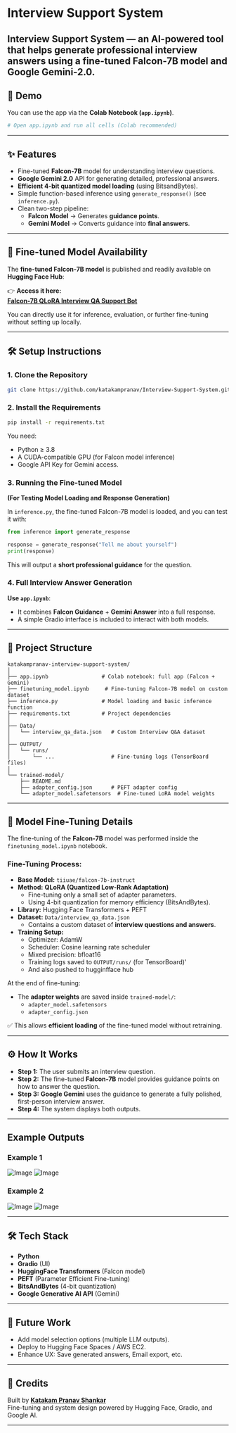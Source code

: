 # Interview Support System

**Interview Support System** — an AI-powered tool that helps generate **professional interview answers** using a fine-tuned **Falcon-7B** model and **Google Gemini-2.0**.
---

## 🚀 Demo

You can use the app via the **Colab Notebook (`app.ipynb`)**.

```bash
# Open app.ipynb and run all cells (Colab recommended)
```

---

## ✨ Features

- Fine-tuned **Falcon-7B** model for understanding interview questions.
- **Google Gemini 2.0** API for generating detailed, professional answers.
- **Efficient 4-bit quantized model loading** (using BitsandBytes).
- Simple function-based inference using `generate_response()` (see `inference.py`).
- Clean two-step pipeline:
  - **Falcon Model** → Generates **guidance points**.
  - **Gemini Model** → Converts guidance into **final answers**.

---

## 📢 Fine-tuned Model Availability

The **fine-tuned Falcon-7B model** is published and readily available on **Hugging Face Hub**:

👉 **Access it here:**  
[**Falcon-7B QLoRA Interview QA Support Bot**](https://huggingface.co/Pranav06/falcon-7b-qlora-interview_qa-support-bot)

You can directly use it for inference, evaluation, or further fine-tuning without setting up locally.

---

## 🛠️ Setup Instructions

### 1. Clone the Repository
```bash
git clone https://github.com/katakampranav/Interview-Support-System.git
```

### 2. Install the Requirements
```bash
pip install -r requirements.txt
```

You need:
- Python ≥ 3.8
- A CUDA-compatible GPU (for Falcon model inference)
- Google API Key for Gemini access.

### 3. Running the Fine-tuned Model

**(For Testing Model Loading and Response Generation)**

In `inference.py`, the fine-tuned Falcon-7B model is loaded, and you can test it with:

```python
from inference import generate_response

response = generate_response("Tell me about yourself")
print(response)
```

This will output a **short professional guidance** for the question.

### 4. Full Interview Answer Generation

**Use `app.ipynb`**:  
- It combines **Falcon Guidance** + **Gemini Answer** into a full response.
- A simple Gradio interface is included to interact with both models.

---

## 📂 Project Structure

```
katakampranav-interview-support-system/
│
├── app.ipynb                 # Colab notebook: full app (Falcon + Gemini)
├── finetuning_model.ipynb     # Fine-tuning Falcon-7B model on custom dataset
├── inference.py              # Model loading and basic inference function
├── requirements.txt          # Project dependencies
│
├── Data/
│   └── interview_qa_data.json   # Custom Interview Q&A dataset
│
├── OUTPUT/
│   └── runs/
│       └── ...                  # Fine-tuning logs (TensorBoard files)
│
└── trained-model/
    ├── README.md
    ├── adapter_config.json      # PEFT adapter config
    └── adapter_model.safetensors  # Fine-tuned LoRA model weights
```

---

## 🧪 Model Fine-Tuning Details

The fine-tuning of the **Falcon-7B** model was performed inside the `finetuning_model.ipynb` notebook.

### Fine-Tuning Process:
- **Base Model:** `tiiuae/falcon-7b-instruct`
- **Method:** **QLoRA (Quantized Low-Rank Adaptation)**  
  - Fine-tuning only a small set of adapter parameters.
  - Using 4-bit quantization for memory efficiency (BitsAndBytes).
- **Library:** Hugging Face Transformers + PEFT
- **Dataset:** `Data/interview_qa_data.json`  
  - Contains a custom dataset of **interview questions and answers**.
- **Training Setup:**
  - Optimizer: AdamW
  - Scheduler: Cosine learning rate scheduler
  - Mixed precision: bfloat16
  - Training logs saved to `OUTPUT/runs/` (for TensorBoard)'
  - And also pushed to hugginfface hub

At the end of fine-tuning:
- The **adapter weights** are saved inside `trained-model/`:
  - `adapter_model.safetensors`
  - `adapter_config.json`
  
✅ This allows **efficient loading** of the fine-tuned model without retraining.

---

## ⚙️ How It Works

- **Step 1:** The user submits an interview question.
- **Step 2:** The fine-tuned **Falcon-7B** model provides guidance points on how to answer the question.
- **Step 3:** **Google Gemini** uses the guidance to generate a fully polished, first-person interview answer.
- **Step 4:** The system displays both outputs.

---

## Example Outputs
### Example 1
![Image](https://github.com/user-attachments/assets/cd566d73-f2ae-4529-9bb7-7aef79b70b79)
![Image](https://github.com/user-attachments/assets/7b409b6f-48a5-49d3-b44d-3e5b0e3e6fb9)

### Example 2
![Image](https://github.com/user-attachments/assets/2da6d504-883a-48cb-904d-e5bbc78a8982)
![Image](https://github.com/user-attachments/assets/0b1d0228-6992-4feb-9b63-3c9a609240b0)

---

## 🛠️ Tech Stack

- **Python**
- **Gradio** (UI)
- **HuggingFace Transformers** (Falcon model)
- **PEFT** (Parameter Efficient Fine-tuning)
- **BitsAndBytes** (4-bit quantization)
- **Google Generative AI API** (Gemini)

---

## 📌 Future Work

- Add model selection options (multiple LLM outputs).
- Deploy to Hugging Face Spaces / AWS EC2.
- Enhance UX: Save generated answers, Email export, etc.

---

## 📜 Credits

Built by **[Katakam Pranav Shankar](https://github.com/katakampranav)**  
Fine-tuning and system design powered by Hugging Face, Gradio, and Google AI.

---
